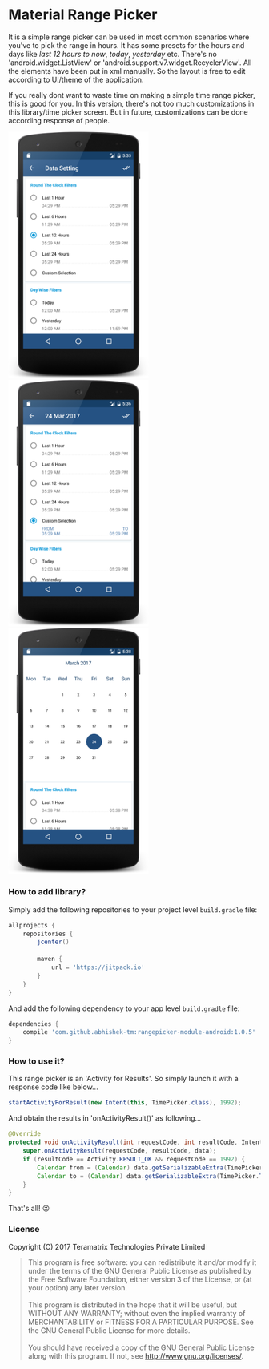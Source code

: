 # Material Range Picker
It is a simple range picker can be used in most common scenarios where you've to pick the range in hours. It has some presets for the hours and days like _last 12 hours to now_, _today_, _yesterday_ etc. There's no 'android.widget.ListView' or 'android.support.v7.widget.RecyclerView'. All the elements have been put in xml manually. So the layout is free to edit according to UI/theme of the application.

If you really dont want to waste time on making a simple time range picker, this is good for you. In this version, there's not too much customizations in this library/time picker screen. But in future, customizations can be done according response of people.
<div>
<img src="/wiki/preset.png" width="280" alt="Presets"/>
<img src="/wiki/custom.png" width="280" alt="Custom Time Selection"/>
<img src="/wiki/calendar.png" width="280" alt="Custom Date Selection"/>
</div>


### How to add library?

Simply add the following repositories to your project level `build.gradle` file:

```groovy
allprojects {
    repositories {
        jcenter()

        maven {
            url = 'https://jitpack.io'
        }
    }
}
```

And add the following dependency to your app level `build.gradle` file:
```groovy
dependencies {
    compile 'com.github.abhishek-tm:rangepicker-module-android:1.0.5' 
}
```

### How to use it?
This range picker is an 'Activity for Results'. So simply launch it with a response code like below...

```java
startActivityForResult(new Intent(this, TimePicker.class), 1992);
```
And obtain the results in 'onActivityResult()' as following...

```java
@Override
protected void onActivityResult(int requestCode, int resultCode, Intent data) {
    super.onActivityResult(requestCode, resultCode, data);
    if (resultCode == Activity.RESULT_OK && requestCode == 1992) {
        Calendar from = (Calendar) data.getSerializableExtra(TimePicker.FROM);
        Calendar to = (Calendar) data.getSerializableExtra(TimePicker.TO);
    }
}
```
That's all! :wink:

### License
Copyright (C) 2017  Teramatrix Technologies Private Limited

> This program is free software: you can redistribute it and/or modify it under the terms of the GNU General Public License as published by the Free Software Foundation, either version 3 of the License, or (at your option) any later version.<br/><br/>
> This program is distributed in the hope that it will be useful, but WITHOUT ANY WARRANTY; without even the implied warranty of MERCHANTABILITY or FITNESS FOR A PARTICULAR PURPOSE.  See the GNU General Public License for more details.<br/><br/>
> You should have received a copy of the GNU General Public License along with this program.  If not, see <http://www.gnu.org/licenses/>.
